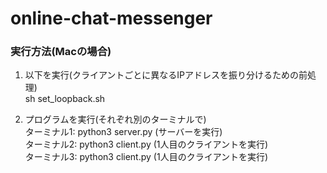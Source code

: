 # online-chat-messenger

### 実行方法(Macの場合)

1. 以下を実行(クライアントごとに異なるIPアドレスを振り分けるための前処理)  
sh set_loopback.sh  


2. プログラムを実行(それぞれ別のターミナルで)  
ターミナル1: python3 server.py (サーバーを実行)  
ターミナル2: python3 client.py (1人目のクライアントを実行)  
ターミナル3: python3 client.py (1人目のクライアントを実行)  

